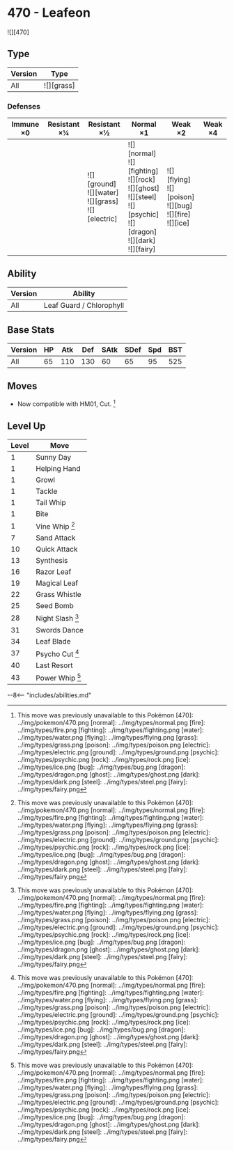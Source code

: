 # 470 - Leafeon
![][470]

## Type

Version | Type
---     | ---
All     | ![][grass]

### Defenses

Immune ×0 | Resistant ×¼ | Resistant ×½                                                 | Normal ×1                                                                                                                           | Weak ×2                                                             | Weak ×4
---       | ---          | ---                                                          | ---                                                                                                                                 | ---                                                                 | ---
&nbsp;    | &nbsp;       | ![][ground]<br>![][water]<br>![][grass]<br>![][electric]<br> | ![][normal]<br>![][fighting]<br>![][rock]<br>![][ghost]<br>![][steel]<br>![][psychic]<br>![][dragon]<br>![][dark]<br>![][fairy]<br> | ![][flying]<br>![][poison]<br>![][bug]<br>![][fire]<br>![][ice]<br> | &nbsp;

## Ability

Version | Ability
---     | ---
All     | Leaf Guard / Chlorophyll

## Base Stats

Version | HP  | Atk | Def | SAtk | SDef | Spd | BST
---     | --- | --- | --- | ---  | ---  | --- | ---
All     | 65  | 110 | 130 | 60   | 65   | 95  | 525

## Moves

 - Now compatible with HM01, Cut. [^1]

## Level Up

Level | Move
---   | ---
1     | Sunny Day
1     | Helping Hand
1     | Growl
1     | Tackle
1     | Tail Whip
1     | Bite
1     | Vine Whip [^1]
7     | Sand Attack
10    | Quick Attack
13    | Synthesis
16    | Razor Leaf
19    | Magical Leaf
22    | Grass Whistle
25    | Seed Bomb
28    | Night Slash [^1]
31    | Swords Dance
34    | Leaf Blade
37    | Psycho Cut [^1]
40    | Last Resort
43    | Power Whip [^1]


--8<-- "includes/abilities.md"

[^1]: This move was previously unavailable to this Pokémon
[470]: ../img/pokemon/470.png
[normal]: ../img/types/normal.png
[fire]: ../img/types/fire.png
[fighting]: ../img/types/fighting.png
[water]: ../img/types/water.png
[flying]: ../img/types/flying.png
[grass]: ../img/types/grass.png
[poison]: ../img/types/poison.png
[electric]: ../img/types/electric.png
[ground]: ../img/types/ground.png
[psychic]: ../img/types/psychic.png
[rock]: ../img/types/rock.png
[ice]: ../img/types/ice.png
[bug]: ../img/types/bug.png
[dragon]: ../img/types/dragon.png
[ghost]: ../img/types/ghost.png
[dark]: ../img/types/dark.png
[steel]: ../img/types/steel.png
[fairy]: ../img/types/fairy.png
